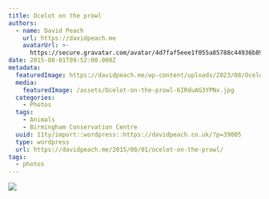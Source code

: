 ```yaml
---
title: Ocelot on the prowl
authors:
  - name: David Peach
    url: https://davidpeach.me
    avatarUrl: >-
      https://secure.gravatar.com/avatar/4d7faf5eee1f055a85788c44936b8995eaab6dfb004e7854ec747ccb272e91ee?s=96&d=mm&r=g
date: 2015-08-01T09:52:00.000Z
metadata:
  featuredImage: https://davidpeach.me/wp-content/uploads/2023/08/Ocelot-on-the-prowl.jpg
  media:
    featuredImage: /assets/Ocelot-on-the-prowl-6IRduAG3YPNx.jpg
  categories:
    - Photos
  tags:
    - Animals
    - Birmingham Conservation Centre
  uuid: 11ty/import::wordpress::https://davidpeach.co.uk/?p=39005
  type: wordpress
  url: https://davidpeach.me/2015/08/01/ocelot-on-the-prowl/
tags:
  - photos
---
```

[![](/assets/Ocelot-on-the-prowl-1024x576-GC3ESNITF0b2.jpg)](/assets/Ocelot-on-the-prowl-1024x576-GC3ESNITF0b2.jpg)